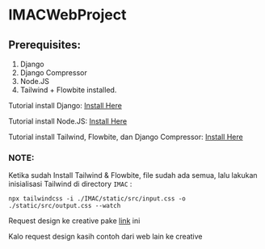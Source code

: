 # IMACWebProject

## Prerequisites:

1. Django
2. Django Compressor
3. Node.JS
4. Tailwind + Flowbite installed.

Tutorial install Django: [Install Here](https://docs.djangoproject.com/en/4.1/topics/install/)

Tutorial install Node.JS: [Install Here](https://phoenixnap.com/kb/install-node-js-npm-on-windows)

Tutorial install Tailwind, Flowbite, dan Django Compressor: [Install Here](https://flowbite.com/docs/getting-started/django/)

### NOTE:

Ketika sudah Install Tailwind & Flowbite, file sudah ada semua, lalu lakukan inisialisasi Tailwind di directory `IMAC` :

```npm
npx tailwindcss -i ./IMAC/static/src/input.css -o ./static/src/output.css --watch
```

Request design ke creative pake [link](https://docs.google.com/spreadsheets/d/1_swdCJFjzTvGG9njct-pibyScRzmiBP2zVahkIhwvzU/edit#gid=0) ini

Kalo request design kasih contoh dari web lain ke creative
